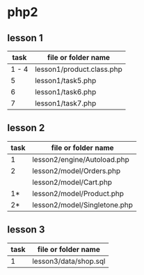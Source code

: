 # php2
## lesson 1
task  | file or folder name  |
------------- | ------------- |
1 - 4 | lesson1/product.class.php |
5  | lesson1/task5.php  |
6  | lesson1/task6.php  |
7  | lesson1/task7.php  |
## lesson 2 
| task  | file or folder name  |
| ------------- | ------------- |
| 1 | lesson2/engine/Autoload.php |
| 2 | lesson2/model/Orders.php |
|  | lesson2/model/Cart.php |
| 1* | lesson2/model/Product.php |
| 2* | lesson2/model/Singletone.php |
## lesson 3
| task  | file or folder name  |
| ------------- | ------------- |
| 1 | lesson3/data/shop.sql |

